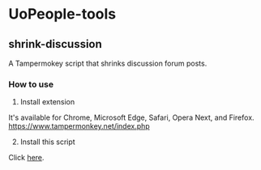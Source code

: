 # UoPeople-tools

## shrink-discussion

A Tampermokey script that shrinks discussion forum posts.

### How to use

1. Install extension

It's available for Chrome, Microsoft Edge, Safari, Opera Next, and Firefox.
https://www.tampermonkey.net/index.php

2. Install this script

Click [here](https://github.com/RYO1223/UoPeople-tools/raw/main/shrink-discussion/shrink-discussion.user.js).
